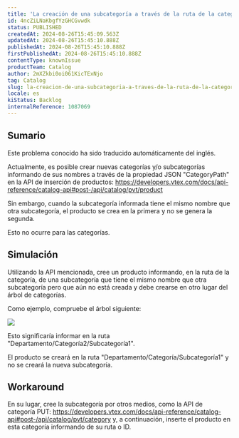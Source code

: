 ```yaml
---
title: 'La creación de una subcategoría a través de la ruta de la categoría, con el mismo nombre que otra subcategoría, falla'
id: 4ncZiLNaKbgfYzGHCGvwdk
status: PUBLISHED
createdAt: 2024-08-26T15:45:09.563Z
updatedAt: 2024-08-26T15:45:10.888Z
publishedAt: 2024-08-26T15:45:10.888Z
firstPublishedAt: 2024-08-26T15:45:10.888Z
contentType: knownIssue
productTeam: Catalog
author: 2mXZkbi0oi061KicTExNjo
tag: Catalog
slug: la-creacion-de-una-subcategoria-a-traves-de-la-ruta-de-la-categoria-con-el-mismo-nombre-que-otra-subcategoria-falla
locale: es
kiStatus: Backlog
internalReference: 1087069
---
```


## Sumario

<div class="alert alert-info">
  <p>Este problema conocido ha sido traducido automáticamente del inglés.</p>
</div>


Actualmente, es posible crear nuevas categorías y/o subcategorías informando de sus nombres a través de la propiedad JSON "CategoryPath" en la API de inserción de productos: https://developers.vtex.com/docs/api-reference/catalog-api#post-/api/catalog/pvt/product

Sin embargo, cuando la subcategoría informada tiene el mismo nombre que otra subcategoría, el producto se crea en la primera y no se genera la segunda.

Esto no ocurre para las categorías.


##

## Simulación


Utilizando la API mencionada, cree un producto informando, en la ruta de la categoría, de una subcategoría que tiene el mismo nombre que otra subcategoría pero que aún no está creada y debe crearse en otro lugar del árbol de categorías.

Como ejemplo, compruebe el árbol siguiente:

 ![](https://vtexhelp.zendesk.com/attachments/token/0RlxkVj9Gvd2ukR1vZcxdcmyC/?name=image.png)

Esto significaría informar en la ruta "Departamento/Categoría2/Subcategoría1".

El producto se creará en la ruta "Departamento/Categoría/Subcategoría1" y no se creará la nueva subcategoría.



## Workaround


En su lugar, cree la subcategoría por otros medios, como la API de categoría PUT: https://developers.vtex.com/docs/api-reference/catalog-api#post-/api/catalog/pvt/category y, a continuación, inserte el producto en esta categoría informando de su ruta o ID.





